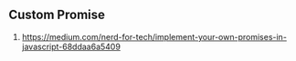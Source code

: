 
## Custom Promise

1. https://medium.com/nerd-for-tech/implement-your-own-promises-in-javascript-68ddaa6a5409
